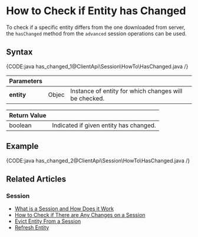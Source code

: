 # How to Check if Entity has Changed

To check if a specific entity differs from the one downloaded from server, the `hasChanged` method from the `advanced` session operations can be used.

## Syntax

{CODE:java has_changed_1@ClientApi\Session\HowTo\HasChanged.java /}

| Parameters | | |
| ------------- | ------------- | ----- |
| **entity** | Objec | Instance of entity for which changes will be checked. |

| Return Value | |
| ------------- | ----- |
| boolean | Indicated if given entity has changed. |

## Example

{CODE:java has_changed_2@ClientApi\Session\HowTo\HasChanged.java /}

## Related Articles

### Session

- [What is a Session and How Does it Work](../../../client-api/session/what-is-a-session-and-how-does-it-work)
- [How to Check if There are Any Changes on a Session](../../../client-api/session/how-to/check-if-there-are-any-changes-on-a-session)
- [Evict Entity From a Session](../../../client-api/session/how-to/evict-entity-from-a-session)
- [Refresh Entity](../../../client-api/session/how-to/refresh-entity)
